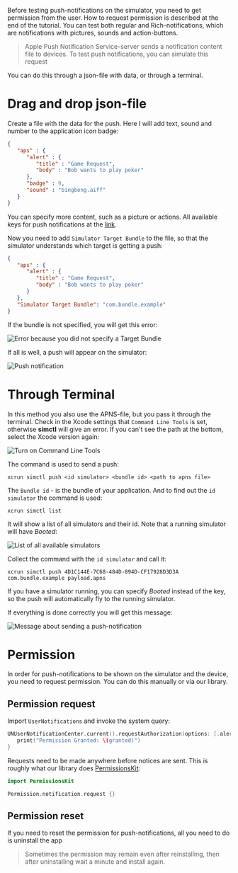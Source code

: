 Before testing push-notifications on the simulator, you need to get permission from the user. How to request permission is described at the end of the tutorial. You can test both regular and Rich-notifications, which are notifications with pictures, sounds and action-buttons.

> Apple Push Notification Service-server sends a notification content file to devices. To test push notifications, you can simulate this request
 
You can do this through a json-file with data, or through a terminal.

# Drag and drop json-file

Create a file with the data for the push. Here I will add text, sound and number to the application icon badge:

```JSON
{
   "aps" : {
      "alert" : {
         "title" : "Game Request",
         "body" : "Bob wants to play poker"
      },
      "badge" : 9,
      "sound" : "bingbong.aiff"
   }
}
```

You can specify more content, such as a picture or actions. All available keys for push notifications at the [link](https://developer.apple.com/documentation/usernotifications/unnotificationcontent).

Now you need to add `Simulator Target Bundle` to the file, so that the simulator understands which target is getting a push:

```JSON
{
   "aps" : {
      "alert" : {
         "title" : "Game Request",
         "body" : "Bob wants to play poker"
      }
   },
   "Simulator Target Bundle": "com.bundle.example"
}
```

If the bundle is not specified, you will get this error:

![Error because you did not specify a Target Bundle](https://cdn.sparrowcode.io/tutorials/testing-push-notifications-ios-simulator/invalid-notification.png?v=2)

If all is well, a push will appear on the simulator:

![Push notification](https://cdn.sparrowcode.io/tutorials/testing-push-notifications-ios-simulator/push.png?v=2)

# Through Terminal

In this method you also use the APNS-file, but you pass it through the terminal. Check in the Xcode settings that `Command Line Tools` is set, otherwise **simctl** will give an error. If you can't see the path at the bottom, select the Xcode version again:

![Turn on Command Line Tools](https://cdn.sparrowcode.io/tutorials/testing-push-notifications-ios-simulator/command-line-tools.png?v=2)

The command is used to send a push:

```console
xcrun simctl push <id simulator> <bundle id> <path to apns file>
```

The `Bundle id` -  is the bundle of your application. And to find out the `id simulator` the command is used:

```console
xcrun simctl list
```

It will show a list of all simulators and their id. Note that a running simulator will have *Booted*:

![List of all available simulators](https://cdn.sparrowcode.io/tutorials/testing-push-notifications-ios-simulator/id-simulator-list.png?v=2)


Collect the command with the `id simulator` and call it:

```console
xcrun simctl push 4D1C144E-7C68-484D-894D-CF17928D3D3A com.bundle.example payload.apns
```

If you have a simulator running, you can specify *Booted* instead of the key, so the push will automatically fly to the running simulator.

If everything is done correctly you will get this message:

![Message about sending a push-notification](https://cdn.sparrowcode.io/tutorials/testing-push-notifications-ios-simulator/notification-sent.png?v=2)

# Permission

In order for push-notifications to be shown on the simulator and the device, you need to request permission. You can do this manually or via our library.

## Permission request

Import `UserNotifications` and invoke the system query:

```swift
UNUserNotificationCenter.current().requestAuthorization(options: [.alert, .sound, .badge]) {(granted, error) in
   print("Permission Granted: \(granted)")
}
```

Requests need to be made anywhere before notices are sent. This is roughly what our library does [PermissionsKit](https://github.com/sparrowcode/PermissionsKit):

```swift
import PermissionsKit

Permission.notification.request {}
```

## Permission reset

If you need to reset the permission for push-notifications, all you need to do is uninstall the app

> Sometimes the permission may remain even after reinstalling, then after uninstalling wait a minute and install again.